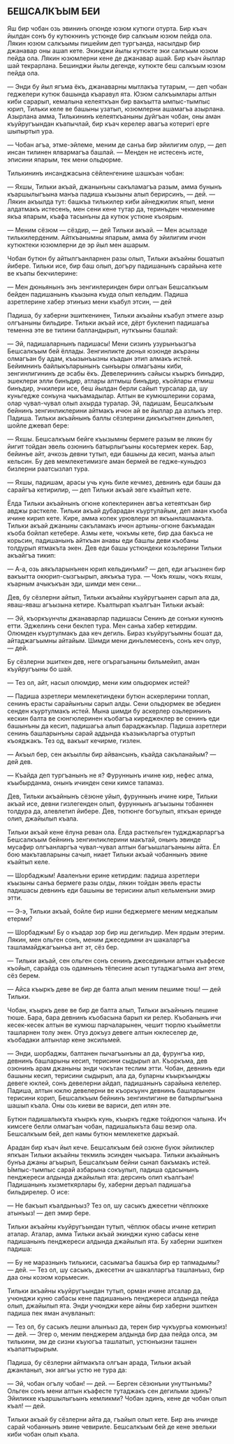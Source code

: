 ## БЕШСАЛКЪЫМ БЕИ

Яш бир чобан озь эвининъ огюнде юзюм кутюги отурта.
Бир къач йылдан сонъ бу кутюкнинъ устюнде бир салкъым юзюм пейда ола.
Лякин юзюм салкъымы пишейим деп тургъанда, насылдыр бир джанавар оны ашап кете.
Экинджи йылы кутюкте эки салкъым юзюм пейда ола.
Лякин юзюмлерни кене де джанавар ашай.
Бир къач йыллар шай текрарлана.
Бешинджи йылы дегенде, кутюкте беш салкъым юзюм пейда ола.

— Энди бу йыл ягъма ёкъ, джанаварны мытлакъа тутарым, — деп чобан геджелери кутюк башында къаравул ята.
Юзюм салкъымлары алтын киби сарарып, кемалына келеяткъан бир вакъытта ымпыс-тымпыс юрип, Тильки келе ве башыны узатып, юзюмлерни ашамагъа азырлана.
Азырлана амма, Тилькининъ келеяткъаныны дуйгъан чобан, оны аман къуйругъындан къапычлай, бир къач керелер авагъа котеригі ерге шыпыртып ура.

— Чобан агъа, этме-эйлеме, меним де санъа бир эйилигим олур, — деп инсан тилинен ялвармагъа башлай. — Менден не истесенъ исте, эписини япарым, тек мени ольдюрме.

Тилькининъ инсанджасына сёйленгенине шашкъан чобан:

— Яхшы, Тильки акъай, джанынъны сакъламагъа разым, амма бунынъ къаршылыгъына манъа падиша къызыны алып берирсинъ, — дей. — Лякин акъылда тут: башкъа тилькилер киби айнеджилик япып, мени алдатмакъ истесенъ, мен сени кене тутар да, теринъден чекмениме якъа япарым, къафа тасынъны да кутюк устюне къоярым.

— Меним сёзюм — сёздир, — дей Тильки акъай. — Мен асылзаде тилькилерденим.
Айткъанымны япарым, амма бу эйилигим ичюн кутюктеки юзюмлерни де эр йыл мен ашарым.

Чобан бутюн бу айтылгъанларнен разы олып, Тильки акъайны бошатып йибере.
Тильки исе, бир баш олып, догъру падишанынъ сарайына кете ве къапы бекчилерине:

— Мен дюньянынъ энъ зенгинлеринден бири олгъан Бешсалкъым бейден падишанынъ къызына къуда олып кельдим.
Падиша азретлерине хабер этинъиз мени къабул этсин, — дей

Падиша, бу хаберни эшиткенинен, Тильки акъайны къабул этмеге азыр олгъаныны бильдире.
Тильки акъай исе, дёрт букленип падишагьа теменна эте ве тилини балландырып, нуткъыны башлай:

— Эй, падишаларнынъ падишасы!
Мени сизинъ узурынъызгъа Бешсалкъым бей ёллады.
Зенгинликте дюнья юзюнде акъраны олмагъан бу адам, къызынъызны къадын этип алмакъ истей.
Бейимнинъ байлыкъларынынъ сынъыры олмагъаны киби, зенгинлигининъ де эсабы ёкъ.
Девелерининъ сайысы къыркъ бинъдир, эшеклери элли бинъдир, атлары алтмыш бинъдир, къойлары етмиш бинъдир, эчкилери исе, беш йылдан берли сайып турсалар да, шу куньгедже сонъуна чыкъамадылар.
Алтын ве кумюшлерини сорама, олар чувал-чувал олып ахырда туралар.
Эй, падишам, Бешсалкъым бейнинъ зенгинликлерини айтмакъ ичюн ай ве йыллар да азлыкъ этер.
Падиша.
Тильки акъайнынъ баллы сёзлерини дикъкъатнен динълеп, шойле джевап бере:

— Яхшы.
Бешсалкъым бейге къызымны бермеге разым ве лякин бу йигит тойдан эвель озюнинъ батырлыгъыны косьтермек керек.
Бар, бейинъе айт, ачкозь девни тутып, еди башыны да кесип, манъа алып кельсин.
Бу дев мемлекетимизге аман бермей ве гедже-куньдюз бизлерни раатсызлап тура.

— Яхшы, падишам, арасы учь кунь биле кечмез, девнинъ еди башы да сарайгъа кетирилир, — деп Тильки акъай эвге къайтып кете.

Ёлда Тильки акъайнынъ огюне копеклеринен авгъа кетеяткъан бир авджы расткеле.
Тильки акъай дубарадан къуртулайым, деп аман къоба ичине кирип кете.
Кире, амма копек урювлери эп якъынлашмакъта.
Тильки акъай джаныны сакъламакъ ичюн артыны-огюне бакъмадан къоба бойлап кетебере.
Азмы кете, чокъмы кете, бир даа бакъса не корьсин, падишанынъ айткъан анавы еди башлы деви къобаны толдурып ятмакъта экен.
Дев еди башы устюндеки козьлерини Тильки акъайгъа тикип:

— А-а, озь аякъларынънен юрип кельдинъми? — деп, еди агъызнен бир вакъытта окюрип-сызгъырып, аякъкъа тура. — Чокъ яхшы, чокъ яхшы, къарным ачыкъкъан эди, шимди мен сени...

Дев, бу сёзлерни айтып, Тильки акъайны къуйругъынен сарып ала да, яваш-яваш агъызына кетире.
Къалтырап къалгъан Тильки акъай:

— Эй, къоркъунчлы джанаварлар падишасы Сенинъ де сонъки кунюнъ етти.
Эджелинъ сени беклеп тура.
Мен санъа хабер кетирдим.
Олюмден къуртулмакъ даа кеч дегиль.
Бираз къуйругъымны бошат да, айтаджагъымны айтайым.
Шимди мени динълемесенъ, сонъ кеч олур, — дей.

Бу сёзлерни эшиткен дев, неге огърагьаныны бильмейип, аман къуйругъыны бо шай.

— Тез ол, айт, насыл олюмдир, мени ким ольдюрмек истей?

— Падиша азретлери мемлекетиндеки бутюн аскерлерини топлап, сенинъ ерасты сарайынъны сарып алды.
Сени ольдюрмек ве эбедиен сенден къуртулмакъ истей.
Мына шимди бу аскерлер озьлерининъ кескин балта ве сюнгюлеринен къобагъа киреджеклер ве сенинъ еди башынъны да кесип, падишагьа алып бараджакълар.
Падиша азретлери сенинь башларынъны сарай аддында къазыкъларгъа отуртып къояджакъ.
Тез од, вакъыт кечирме, гизлен.

— Акъыл бер, сен акъыллы бир айвансынъ, къайда сакъланайым? — дей дев.

— Къайда деп тургъанынъ не я?
Фуруннынъ ичине кир, нефес алма, къыбырданма, онынъ ичинден сени кимсе тапамаз.

Дев, Тильки акъайнынъ сёзюне уйып, фуруннынъ ичине кире, Тильки акъай исе, девни гизлегенден олып, фуруннынъ агъызыны тобаннен толдура да, алевлетип йибере.
Дев, тютюнге богъулып, яткъан еринде олип, джайылып къала.

Тильки акъай кене ёлуна реван ола.
Ёлда расткельген туджджарларгъа Бешсалкъым бейнинъ зенгинликлерини макътай, онынъ эвинде мусафир олгъанларгъа чувал-чувал алтын багъышлагъаныны айта.
Ёл бою макътавларыны сачып, ниает Тильки акъай чобаннынъ эвине къайтып келе.

— Шорбаджым!
Аваленъни ерине кетирдим: падиша азретлери къызыны санъа бермеге разы олды, лякин тойдан эвель ерасты падишасы девнинъ еди башыны ве терисини алып кельменъни эмир этти.

— Э-э, Тильки акъай, бойле бир ишни беджермеге меним меджалым етерми?

— Шорбаджым!
Бу о къадар зор бир иш дегильдир.
Мен ярдым этерим.
Лякин, мен ольген сонъ, меним джеседимни ач шакаларгъа ташламайджагъынъа ант эт, сёз бер.

— Тильки акъай, сен ольген сонъ сенинъ джесединъни алтын къафеске къойып, сарайда озь одамнынъ тёпесине асып тутаджагъыма ант этем, сёз берем.

— Айса къыркъ деве ве бир де балта алып меним пешиме тюш! — дей Тильки.

Чобан, къыркъ деве ве бир де балта алып, Тильки акъайнынъ пешине тюше.
Бара, бара девнинъ къобасына барып ки релер.
Къобанынъ ичи кесек-кесек алтын ве кумюш парчаларынен, чешит тюрлю къыйметли ташларнен толу экен.
Отуз докъуз девеге алтын юклеселер де, къобадаки алтынлар кене эксильмей.

— Энди, шорбаджы, балтанен пычагъынъны ал да, фурунгъа кир, девнинъ башларыны кесип, терисини сыдырып ал.
Къоркъма, дев озюнинъ арам джаныны энди чокътан теслим этти.
Чобан, девнинъ еди башыны кесип, терисини сыдырып, ала да, буларны къыркъынджы девеге юклей, сонъ девелерни айдап, падишанынъ сарайына келелер.
Падиша, алтын юклю девелерни ве къоркъунч девнинъ башларынен терисини корип, Бешсалкъым бейнинъ зенгинлигине ве батырлыгъына шашып къала.
Оны озь киеви ве вариси, деп илян эте.

Бутюн падишалыкъта къыркъ кунь, къыркъ гедже тойдюгюн чалына.
Ич кимсеге белли олмагъан чобан, падишалыкъта баш везир ола.
Бешсалкъым бей, деп намы бутюн мемлекетке даркъай.

Арадан бир къач йыл кече.
Бешсалкъым бей озюне буюк эйиликлер япкъан Тильки акъайны текмиль эсинден чыкъара.
Тильки акъайнынъ бунъа джаны агъырып, Бешсалкъым бейни сынап бакъмакъ истей.
Ымпыс-тымпыс сарай азбарына сокъулып, падиша одасынынъ пенджереси алдында джайылып ята: дерсинъ олип къалгъан!
Падишанынъ хызметкярлары бу, хаберни деръал падишагьа бильдирелер.
О исе:

— Не бакъып къалдынъыз?
Тез ол, шу сасыкъ джесетни чёплюкке атынъыз! — деп эмир бере.

Тильки акъайны къуйругъындан тутып, чёплюк обасы ичине кетирип аталар.
Аталар, амма Тильки акъай экинджи куню сабасы кене падишанынъ пенджереси алдында джайылып ята.
Бу хаберни эшиткен падиша:

— Бу не маразнынъ тилькиси, сасымагъа башкъа бир ер тапмадымы? — дей. — Тез ол, шу сасыкъ, джесетни ач шакалларгъа ташланъыз, бир даа оны козюм корьмесин.

Тильки акъайны къуйругъындан тутып, орман ичине атсалар да, учюнджи куню сабасы кене падишанынъ пенджереси алдында пейда олып, джайылып ята.
Энди учюнджи кере айны бир хаберни эшиткен падиша пек яман ачувланып:

— Тез ол, бу сасыкъ лешни алынъыз да, терен бир чукъургьа комюнъиз! — дей. — Эгер о, меним пенджерем алдында бир даа пейда олса, эм тилькини, эм де сизни къуюгъа ташлатып, устюнъизни ташнен къапаттырырым.

Падиша, бу сёзлерни айтмакъта олгъан арада, Тильки акъай джанланып, эки аягъы устю не тура да:

— Эй, чобан огълу чобан! — дей. — Берген сёзюнъни унуттынъмы?
Ольген сонъ мени алтын къафесте тутаджакъ сен дегильми эдинъ?
Эйиликке къаршылыгьынъ кемликми?
Чобан эдинъ, кене де чобан олып къал! — дей.

Тильки акъай бу сёзлерни айта да, гъайып олып кете.
Бир ань ичинде сарай чобаннынъ эвине чевириле.
Бешсалкъым бей де кене эвельки киби чобан олып къала.
